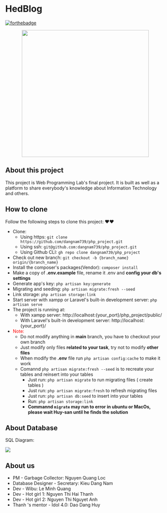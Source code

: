 # HedBlog 

[![forthebadge](https://forthebadge.com/images/badges/built-with-love.svg)](https://forthebadge.com)
<p align="center"><a href="https://laravel.com" target="_blank"><img src="https://raw.githubusercontent.com/laravel/art/master/logo-lockup/5%20SVG/2%20CMYK/1%20Full%20Color/laravel-logolockup-cmyk-red.svg" width="400"></a></p>


## About this project
This project is Web Programming Lab's final project. It is built as well as a platform to share everybody's knowledge about Information Technology and others.
## How to clone

Follow the following steps to clone this project: ❤❤

* Clone:
    * Using https: `git clone https://github.com/dangnam739/php_project.git` 
    * Using ssh: `git@github.com:dangnam739/php_project.git`
    * Using Github CLI: `gh repo clone dangnam739/php_project`
* Check out new branch: `git checkout -b {branch_name} origin/{branch_name}` 
* Install the composer's packages(Vendor): `composer install`
* Make a copy of **.env.example** file, rename it .env and **config your db's settings**
* Generate app's key: `php artisan key:generate`
* Migrating and seeding: `php artisan migrate:fresh --seed`
* Link storage: `php artisan storage:link`
* Start server with xampp or Laravel's built-in development server: `php artisan serve`
* The project is running at:
    * With xampp server: http://localhost:{your_port}/php_project/public/
    * With Laravel's built-in development server: http://localhost:{your_port}/
* <span style="color:red">Note:</span>
    * Do not modify anything in **main** branch, you have to checkout your own branch
    * Just modify only files **related to your task**, try not to modify **other files**
    * When modify the **.env** file run `php artisan config:cache` to make it work
    * Comannd  `php artisan migrate:fresh --seed` is to recreate your tables and reinsert into your tables
        * Just run: `php artisan migrate` to run migrating files ( create tables )
        * Just run: `php artisan migrate:fresh` to refresh migrating files
        * Just run: `php artisan db:seed` to insert into your tables
        * Run: `php artisan storage:link`
        * **Commannd `migrate` may run to error in ubuntu or MacOs, please wait Huy-san until he finds the solution**

## About Database

SQL Diagram:

<img src="https://github.com/dangnam739/php_project/blob/main/SQL_diagram.png">

## About us
* PM - Garbage Collector: Nguyen Quang Loc
* Database Designer - Secretary: Kieu Dang Nam
* Dev - Wibu: Le Minh Quang
* Dev - Hot girl 1: Nguyen Thi Hai Thanh
* Dev - Hot girl 2: Nguyen Thi Nguyet Anh
* Thanh 's mentor - Idol 4.0: Dao Dang Huy
